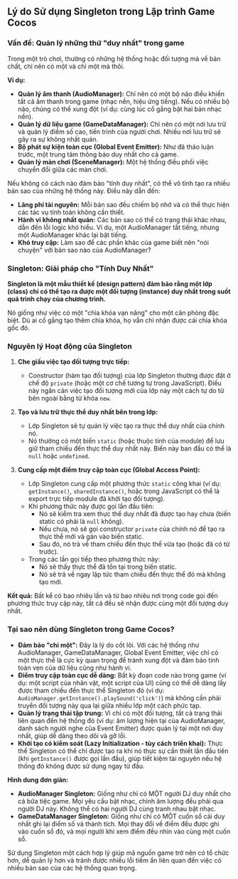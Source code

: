 ## Lý do Sử dụng Singleton trong Lập trình Game Cocos

### Vấn đề: Quản lý những thứ "duy nhất" trong game

Trong một trò chơi, thường có những hệ thống hoặc đối tượng mà về bản chất, chỉ nên có một và chỉ một mà thôi.

**Ví dụ:**
*   **Quản lý âm thanh (AudioManager):** Chỉ nên có một bộ não điều khiển tất cả âm thanh trong game (nhạc nền, hiệu ứng tiếng). Nếu có nhiều bộ não, chúng có thể xung đột (ví dụ: cùng lúc cố gắng bật hai bản nhạc nền).
*   **Quản lý dữ liệu game (GameDataManager):** Chỉ nên có một nơi lưu trữ và quản lý điểm số cao, tiến trình của người chơi. Nhiều nơi lưu trữ sẽ gây ra sự không nhất quán.
*   **Bộ phát sự kiện toàn cục (Global Event Emitter):** Như đã thảo luận trước, một trung tâm thông báo duy nhất cho cả game.
*   **Quản lý màn chơi (SceneManager):** Một hệ thống điều phối việc chuyển đổi giữa các màn chơi.

Nếu không có cách nào đảm bảo "tính duy nhất", có thể vô tình tạo ra nhiều bản sao của những hệ thống này. Điều này dẫn đến:
*   **Lãng phí tài nguyên:** Mỗi bản sao đều chiếm bộ nhớ và có thể thực hiện các tác vụ tính toán không cần thiết.
*   **Hành vi không nhất quán:** Các bản sao có thể có trạng thái khác nhau, dẫn đến lỗi logic khó hiểu. Ví dụ, một AudioManager tắt tiếng, nhưng một AudioManager khác lại bật tiếng.
*   **Khó truy cập:** Làm sao để các phần khác của game biết nên "nói chuyện" với bản sao nào của AudioManager?

### Singleton: Giải pháp cho "Tính Duy Nhất"

**Singleton là một mẫu thiết kế (design pattern) đảm bảo rằng một lớp (class) chỉ có thể tạo ra được một đối tượng (instance) duy nhất trong suốt quá trình chạy của chương trình.**

Nó giống như việc có một "chìa khóa vạn năng" cho một căn phòng đặc biệt. Dù ai cố gắng tạo thêm chìa khóa, họ vẫn chỉ nhận được cái chìa khóa gốc đó.

### Nguyên lý Hoạt động của Singleton

1.  **Che giấu việc tạo đối tượng trực tiếp:**
    *   Constructor (hàm tạo đối tượng) của lớp Singleton thường được đặt ở chế độ `private` (hoặc một cơ chế tương tự trong JavaScript). Điều này ngăn cản việc tạo đối tượng mới của lớp này một cách tự do từ bên ngoài bằng từ khóa `new`.

2.  **Tạo và lưu trữ thực thể duy nhất bên trong lớp:**
    *   Lớp Singleton sẽ tự quản lý việc tạo ra thực thể duy nhất của chính nó.
    *   Nó thường có một biến `static` (hoặc thuộc tính của module) để lưu giữ tham chiếu đến thực thể duy nhất này. Biến này ban đầu có thể là `null` hoặc `undefined`.

3.  **Cung cấp một điểm truy cập toàn cục (Global Access Point):**
    *   Lớp Singleton cung cấp một phương thức `static` công khai (ví dụ: `getInstance()`, `sharedInstance()`, hoặc trong JavaScript có thể là export trực tiếp module đã khởi tạo đối tượng).
    *   Khi phương thức này được gọi lần đầu tiên:
        *   Nó sẽ kiểm tra xem thực thể duy nhất đã được tạo hay chưa (biến static có phải là `null` không).
        *   Nếu chưa, nó sẽ gọi constructor `private` của chính nó để tạo ra thực thể mới và gán vào biến static.
        *   Sau đó, nó trả về tham chiếu đến thực thể vừa tạo (hoặc đã có từ trước).
    *   Trong các lần gọi tiếp theo phương thức này:
        *   Nó sẽ thấy thực thể đã tồn tại trong biến static.
        *   Nó sẽ trả về ngay lập tức tham chiếu đến thực thể đó mà không tạo mới.

**Kết quả:** Bất kể có bao nhiêu lần và từ bao nhiêu nơi trong code gọi đến phương thức truy cập này, tất cả đều sẽ nhận được cùng một đối tượng duy nhất.

### Tại sao nên dùng Singleton trong Game Cocos?

*   **Đảm bảo "chỉ một":** Đây là lý do cốt lõi. Với các hệ thống như AudioManager, GameDataManager, Global Event Emitter, việc chỉ có một thực thể là cực kỳ quan trọng để tránh xung đột và đảm bảo tính toàn vẹn của dữ liệu cũng như hành vi.
*   **Điểm truy cập toàn cục dễ dàng:** Bất kỳ đoạn code nào trong game (ví dụ: một script của nhân vật, một script của UI) cũng có thể dễ dàng lấy được tham chiếu đến thực thể Singleton đó (ví dụ: `AudioManager.getInstance().playSound('click')`) mà không cần phải truyền đối tượng này qua lại giữa nhiều lớp một cách phức tạp.
*   **Quản lý trạng thái tập trung:** Vì chỉ có một đối tượng, tất cả trạng thái liên quan đến hệ thống đó (ví dụ: âm lượng hiện tại của AudioManager, danh sách người nghe của Event Emitter) được quản lý tại một nơi duy nhất, giúp dễ dàng theo dõi và gỡ lỗi.
*   **Khởi tạo có kiểm soát (Lazy Initialization - tùy cách triển khai):** Thực thể Singleton có thể chỉ được tạo ra khi nó thực sự cần thiết lần đầu tiên (khi `getInstance()` được gọi lần đầu), giúp tiết kiệm tài nguyên nếu hệ thống đó không được sử dụng ngay từ đầu.

**Hình dung đơn giản:**
*   **AudioManager Singleton:** Giống như chỉ có MỘT người DJ duy nhất cho cả bữa tiệc game. Mọi yêu cầu bật nhạc, chỉnh âm lượng đều phải qua người DJ này. Không thể có hai người DJ cùng tranh nhau bật nhạc.
*   **GameDataManager Singleton:** Giống như chỉ có MỘT cuốn sổ cái duy nhất ghi lại điểm số và thành tích. Mọi thay đổi về điểm đều được ghi vào cuốn sổ đó, và mọi người khi xem điểm đều nhìn vào cùng một cuốn sổ.

Sử dụng Singleton một cách hợp lý giúp mã nguồn game trở nên có tổ chức hơn, dễ quản lý hơn và tránh được nhiều lỗi tiềm ẩn liên quan đến việc có nhiều bản sao của các hệ thống quan trọng.